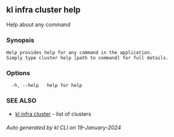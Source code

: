 ## kl infra cluster help

Help about any command

### Synopsis

```
Help provides help for any command in the application.
Simply type cluster help [path to command] for full details.
```

### Options

```
  -h, --help   help for help
```

### SEE ALSO

* [kl infra cluster](kl_infra_cluster.md)  - list of clusters

###### Auto generated by kl CLI on 19-January-2024
